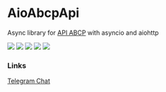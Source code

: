 
# AioAbcpApi
Async library for [API ABCP](https://www.abcp.ru/wiki/ABCP.API "API ABCP") with asyncio and aiohttp

![](https://img.shields.io/github/stars/bl4ckm45k/aioabcpapi.svg) ![](https://img.shields.io/github/forks/bl4ckm45k/aioabcpapi.svg)  ![](https://img.shields.io/github/issues/bl4ckm45k/aioabcpapi.svg) ![](https://img.shields.io/pypi/dm/aioabcpapi.svg?) ![](https://img.shields.io/pypi/v/aioabcpapi.svg)

### Links

[Telegram Chat](https://t.me/aioabcpapi "Telegram Chat")
